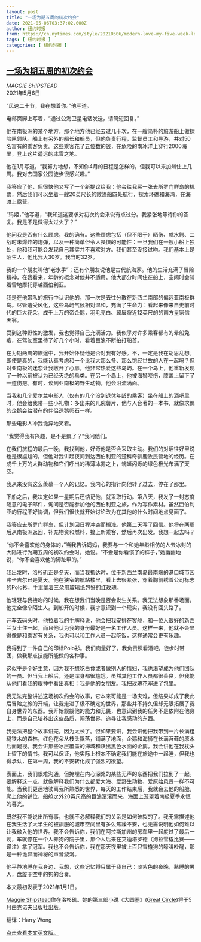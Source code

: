 ```yaml
---
layout: post
title: "一场为期五周的初次约会"
date: 2021-05-06T03:37:02.000Z
author: 纽约时报
from: https://cn.nytimes.com/style/20210506/modern-love-my-five-week-long-first-date/
tags: [ 纽约时报 ]
categories: [ 纽约时报 ]
---
```

<!--1620272222000-->
[一场为期五周的初次约会](https://cn.nytimes.com/style/20210506/modern-love-my-five-week-long-first-date/)
------

<div>
<address>MAGGIE SHIPSTEAD</address><time pudate="2021-05-06 11:18:16" datetime="2021-05-06 11:18:16">2021年5月6日</time><section class="article-body"><p>“风速二十节，我在想着你。”他写道。</p><p>电邮页脚上写着，“通过公海卫星电话发送，请简短回复。”</p><p>他在南极洲的某个地方，那个地方他已经去过几十次，在一艘简朴的旅游船上做探险队领队。船上有另外的船长和船员，但他负责行程，监督员工和导游，并对50名富有的乘客负责。这些乘客花了五位数的钱，在危险的南冰洋上穿行2000海里，登上这片遥远的冰雪之地。</p><p>他在1月写道，“我努力地想，不知你4月的日程是怎样的，但我可以来加州住上几周。我对去国家公园徒步很感兴趣。”</p><p>我答应了他，但很快他又写了一个新提议给我：他会给我买一张去所罗门群岛的机票，然后我们可以坐着一艘20英尺长的敞篷船四处航行，探索环礁和海湾，在海滩上露营。</p><p>“玛姬，”他写道，“我知道这要求对初次约会来说有点过分。我紧张地等待你的答复。我是不是做得太过火了？”</p><p>他问我是否有什么顾虑，我的确有。这些顾虑包括（但不限于）晒伤、咸水鳄、二战时未爆炸的炮弹，以及一种简单但令人畏惧的可能性：一旦我们在一艘小船上独处，他和我可能会发现自己其实并不喜欢对方。我们甚至没接过吻。我们基本上是陌生人，他比我大30岁。我当时32岁。</p><p>我的一个朋友叫他“老水手”；还有个朋友说他是古代航海家。他的生活充满了冒险精神，在我看来，年龄的概念对他并不适用。他大部分时间住在船上，空闲时会骑着雪地摩托穿越西伯利亚。</p><p>我是在他带队的旅行中认识他的，那一次是去往分散在新西兰南部的偏远亚南极群岛。尽管遭受风化，这些岛屿气候相对温和，充满了生命力：看起来像来自史前时代的巨大花朵，成千上万的帝企鹅，羽毛亮白、翼展将近12英尺的的南方皇家信天翁。</p><p>受到这种野性的激发，我也觉得自己充满活力。我似乎对许多乘客都有的晕船免疫，在驾驶室里待了好几个小时，看着巨浪不断拍打船首。</p><p>在为期两周的旅途中，我开始怀疑他是否对我有好感。不，一定是我在胡思乱想。即使是真的，我能认真考虑和一个比我大那么多、那么饱经世故的人在一起吗？但对亚南极的迷恋让我敞开了心扉，他非常热爱这些岛屿。在一个岛上，他重新发现了一种以前被认为已经灭绝的鸟类。在另一个岛上，他被海狮咬伤，膝盖上留下了一道伤疤。有时，谈到亚南极的野生动物，他会泪流满面。</p><p>当我和几个爱尔兰电影人（仅有的几个没到退休年龄的乘客）坐在船上的酒吧里时，他会给我带一些小礼物：多出来的几碗薯片，他与人合著的一本书，就像求偶的企鹅会给潜在的伴侣送鹅卵石一样。</p><p>那些电影人冲我诡异地笑着。</p><p>“我觉得我有兴趣，是不是疯了？”我问他们。</p><p>在我们旅程的最后一晚，我找到他，好奇他是否会采取主动。我们的对话往好里说也是很尴尬的，但他对我讲起夜间到达西伯利亚的楚科奇驯鹿牧民营地的经历。在成千上万的大群动物和它们呼出的稀薄冰雾之上，蜿蜒闪烁的绿色极光布满了天空。</p><p>我从来没有这么羡慕一个人的记忆。我内心的指针向他转了过去，停在了那里。</p><p>下船之后，我决定如果一星期后还惦记他，就采取行动。第八天，我发了一封态度随意的电子邮件，询问是否能参加他的西伯利亚之旅，作为写作素材。虽然西伯利亚的行程不好协调，但我们很快就开始讨论改为在其他的什么时间地点见面了。</p><p>我答应去所罗门群岛，但计划因日程冲突而搁浅。他第二天写了回信。他将在两周后从南极洲返回，补充物资和燃料，接上新乘客，然后再次出发。我想一起去吗？</p><p>“你不会喜欢他的身体的，”当我告诉妈妈，我要与一个和她年龄相仿的人去冰封的大陆进行为期五周的初次约会时，她说。“不会是你看惯了的样子，”她幽幽地说，“你不会喜欢他的脚趾甲的。”</p><p>我出发时，洛杉矶正是冬天，而当我抵达时，位于新西兰南岛最南端的港口城市因弗卡吉尔已是夏天。他在狭窄的航站楼里，看上去很紧张，穿着胸前绣着公司标志的Polo衫，手里拿着三朵用玻璃纸包好的红玫瑰。</p><p>他轻轻与我接吻的时候，我在想我们当晚是否会发生关系。我无法想象那番场面。他完全像个陌生人。到船开的时候，我才意识到一个现实，我没有回头路了。</p><p>开车去码头时，他拉着我的手解释说，他会把我安排在客舱，和一位人很好的新西兰女士住一起，而且他认为我的身份最好是一名工作人员。这样一来，他就不会显得像是和乘客有关系，我也可以和工作人员一起吃饭，这样通常会更有乐趣。</p><p>我得到了一件自己的印标Polo衫。我们商量好了，我负责照看酒吧，徒步时带团，做我那点技能所能做的各种事。</p><p>这似乎是个好主意，因为我不想吃白食或者做别人的情妇，我也渴望成为他们团队的一员。但当我上船后，还是浑身都很尴尬。虽然其他工作人员都很善良，但我能从他们看我的眼神中看出真相：我是他的女朋友。我把玫瑰花塞进了包里。</p><p>我无法完整讲述这场初次约会的故事，它本来可能是一场灾难，但结果却成了我此后冒险之旅的开端，让我走进了极不确定的世界，那些并不持久但却无限拓展了我自身世界的东西。我开始觊觎他的能力和无畏，也意识到我的任务不是依附在他身上，而是自己培养出这些品质，闯荡世界，追寻让我感动的东西。</p><p>我无法把整个故事讲完，因为太长了。但如果要讲，我会讲他把我带到一片长满粗糙铁木的森林，红色花朵从枝头飘落，铺满了地面，企鹅和海狮在长满苔藓的原木后面窥视。我会讲那些冰层覆盖的海域和跃出黑色水面的企鹅。我会讲他在我枕头上留下的情书。我可以保证，他实际上根本不确定我们能在旅途中一起睡，但我也得承认，在第一周，我的不安转化成了强烈的欲望。</p><p>表面上，我们很难沟通，但掩埋在内心深处的某些无声的东西把我们拉到了一起。要解释这一点，就像解释我们为什么都爱大海、爱野生动物、爱原始风景一样不可能。当我们更远地驶离我所熟悉的世界，每天的工作结束后，我就会去他的船舱，爬上他的铺位，船舱之外20英尺高的巨浪滚滚而来，海面上笼罩着南极夏季永恒的暮光。</p><p>既然我不能说出所有事，也就不必解释我们的关系是如何破裂的了。我无需描述他在我生活了大半生的被驯服的城市空间里有多么焦躁不安，也无需说明他如何难以让我融入他的世界。我不会告诉你，我们在阿拉斯加州的房车里一起度过了最后一晚，车就停在一个人养狗的院子里，那个人后来在艾迪塔罗德（狗拉雪橇比赛——译注）拿了冠军。我也不会告诉你，我在那天夜里被上百只雪橇狗的嚎叫吵醒，那是一种诡异而神秘的声音漩涡。</p><p>他平静地睡在我身边，我想，这些记忆将只属于我自己：淡紫色的夜晚，熟睡的男人，盘旋于空中的狗的合奏。</p></section><footer class="author-info"><p>本文最初发表于2021年1月1日。</p><p><a rel="nofollow" target="_blank" href="https://www.maggieshipstead.com/">Maggie Shipstead</a>住在洛杉矶。她的第三部小说《大圆圈》(<a rel="nofollow" target="_blank" href="https://www.penguinrandomhouse.com/books/609473/great-circle-by-maggie-shipstead/">Great Circle</a>)将于5月由克诺夫出版社出版。</p><p>翻译：Harry Wong</p><p><a rel="nofollow" target="_blank" href="https://www.nytimes.com/2021/01/01/style/modern-love-my-five-week-long-first-date.html">点击查看本文英文版。</a></p></footer>
</div>
